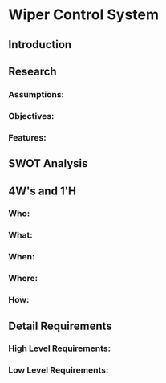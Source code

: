 # Wiper Control System

## Introduction

## Research
### Assumptions:


### Objectives:


### Features:


## SWOT Analysis


## 4W's and 1'H
### Who:

### What:

### When:

### Where:

### How:


## Detail Requirements
### High Level Requirements:


### Low Level Requirements:


